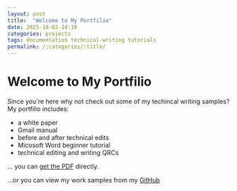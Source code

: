 ```yaml
---
layout: post
title:  "Welcome to My Portfilio"
date: 2025-10-02-14:10
categories: projects
tags: documentation technical-writing tutorials
permalink: /:categories/:title/
---
```

# Welcome to My Portfilio

Since you're here why not check out some of my techincal writing samples? My portfilio includes:
- a white paper
- Gmail manual
- before and after technical edits
- Micosoft Word beginner tutorial
- technical editing and writing QRCs

... you can [get the PDF](/assets/jordan-portfolio.pdf) directly.

...or you can view my work samples from my <a href="https://github.com/jbrown307/techWriting_portfolio">GitHub</a> 
